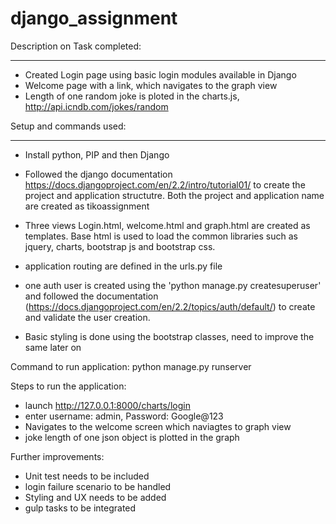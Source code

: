 # django_assignment


Description on Task completed:
*****************************

- Created Login page using basic login modules available in Django
- Welcome page with a link, which navigates to the graph view
- Length of one random joke is ploted in the charts.js,  http://api.icndb.com/jokes/random 

Setup and commands used:
************************

- Install python, PIP and then Django

- Followed the django documentation https://docs.djangoproject.com/en/2.2/intro/tutorial01/ to create the project and application structutre. Both the project and application name are created as tikoassignment

- Three views Login.html, welcome.html and graph.html are created as templates. Base html is used to load the common libraries such as jquery, charts, bootstrap js and bootstrap css.

- application routing are defined in the urls.py file

- one auth user is created using the 'python manage.py createsuperuser' and followed the documentation (https://docs.djangoproject.com/en/2.2/topics/auth/default/) to create and validate the user creation.

- Basic styling is done using the bootstrap classes, need to improve the same later on

Command to run application: python manage.py runserver

Steps to run the application:

- launch http://127.0.0.1:8000/charts/login
- enter username: admin, Password: Google@123
- Navigates to the welcome screen which naviagtes to graph view
- joke length of one json object is plotted in the graph


Further improvements:

- Unit test needs to be included
- login failure scenario to be handled
- Styling and UX needs to be added
- gulp tasks to be integrated








